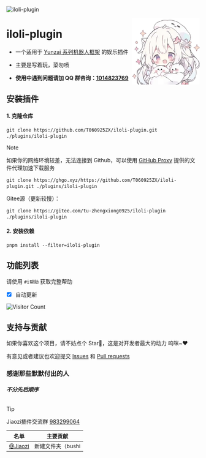 ![iloli-plugin](https://socialify.git.ci/T060925ZX/iloli-plugin/image?description=1&font=Raleway&forks=1&issues=1&language=1&name=1&owner=1&pattern=Circuit%20Board&pulls=1&stargazers=1&theme=Auto)

<img decoding="async" align=right src="resources/logo.webp" width="35%">

# iloli-plugin

- 一个适用于 [Yunzai 系列机器人框架](https://github.com/yhArcadia/Yunzai-Bot-plugins-index) 的娱乐插件

- 主要是写着玩，菜勿喷

- **使用中遇到问题请加 QQ 群咨询：[1014823769](https://qm.qq.com/q/tkbstruiGI)**

## 安装插件

#### 1. 克隆仓库

    git clone https://github.com/T060925ZX/iloli-plugin.git ./plugins/iloli-plugin

> [!NOTE]
> 如果你的网络环境较差，无法连接到 Github，可以使用 [GitHub Proxy](https://ghproxy.link/) 提供的文件代理加速下载服务
>
> ```
> git clone https://ghgo.xyz/https://github.com/T060925ZX/iloli-plugin.git ./plugins/iloli-plugin
> ```
> Gitee源（更新较慢）：
> ```
> git clone https://gitee.com/tu-zhengxiong0925/iloli-plugin ./plugins/iloli-plugin
> ```

#### 2. 安装依赖

```
pnpm install --filter=iloli-plugin
```

## 功能列表

请使用 `#i帮助` 获取完整帮助

- [x] 自动更新


<div align="left"> 
  
![Visitor Count](https://profile-counter.glitch.me/T060925ZX/count.svg)
  
</div>

## 支持与贡献

如果你喜欢这个项目，请不妨点个 Star🌟，这是对开发者最大的动力 呜咪~❤️

有意见或者建议也欢迎提交 [Issues](https://github.com/T060925ZX/iloli-plugin/issues) 和 [Pull requests](https://github.com/T060925ZX/iloli-plugin/pulls)

### 感谢那些默默付出的人
###### ***不分先后顺序***


> [!TIP]
> Jiaozi插件交流群 [983299064](https://qm.qq.com/q/ciLUvOjDyw) 

| 名单 | 主要贡献 |
|:----: |:----: |
| [@Jiaozi](https://github.com/T060925ZX) | 新建文件夹（bushi |
